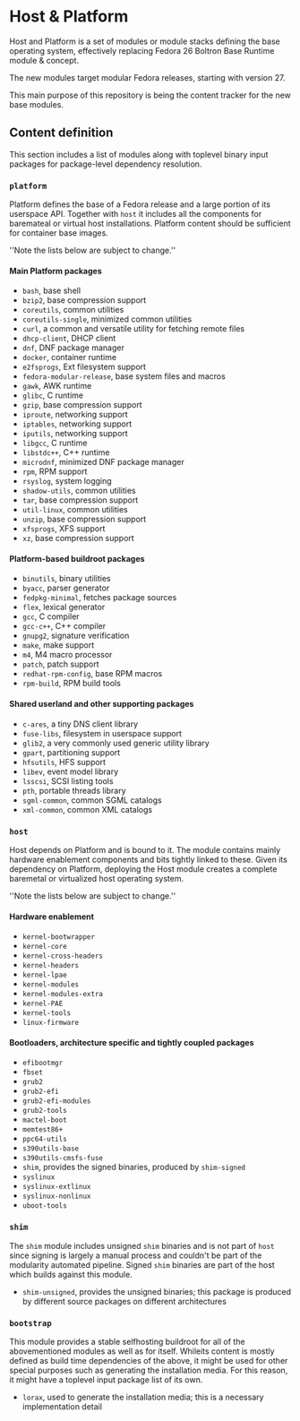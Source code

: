 # Host & Platform
Host and Platform is a set of modules or module stacks defining
the base operating system, effectively replacing Fedora 26
Boltron Base Runtime module & concept.

The new modules target modular Fedora releases, starting with
version 27.

This main purpose of this repository is being the content tracker
for the new base modules.

## Content definition

This section includes a list of modules along with toplevel
binary input packages for package-level dependency resolution.

### `platform`
Platform defines the base of a Fedora release and a large portion
of its userspace API.  Together with `host` it includes all
the components for baremateal or virtual host installations.
Platform content should be sufficient for container base images.

''Note the lists below are subject to change.''

#### Main Platform packages

* `bash`, base shell
* `bzip2`, base compression support
* `coreutils`, common utilities
* `coreutils-single`, minimized common utilities
* `curl`, a common and versatile utility for fetching remote files
* `dhcp-client`, DHCP client
* `dnf`, DNF package manager
* `docker`, container runtime
* `e2fsprogs`, Ext filesystem support
* `fedora-modular-release`, base system files and macros
* `gawk`, AWK runtime
* `glibc`, C runtime
* `gzip`, base compression support
* `iproute`, networking support
* `iptables`, networking support
* `iputils`, networking support
* `libgcc`, C runtime
* `libstdc++`, C++ runtime
* `microdnf`, minimized DNF package manager
* `rpm`, RPM support
* `rsyslog`, system logging
* `shadow-utils`, common utilities
* `tar`, base compression support
* `util-linux`, common utilities
* `unzip`, base compression support
* `xfsprogs`, XFS support
* `xz`, base compression support

#### Platform-based buildroot packages

* `binutils`, binary utilities
* `byacc`, parser generator
* `fedpkg-minimal`, fetches package sources
* `flex`, lexical generator
* `gcc`, C compiler
* `gcc-c++`, C++ compiler
* `gnupg2`, signature verification
* `make`, make support
* `m4`, M4 macro processor
* `patch`, patch support
* `redhat-rpm-config`, base RPM macros
* `rpm-build`, RPM build tools

#### Shared userland and other supporting packages

* `c-ares`, a tiny DNS client library
* `fuse-libs`, filesystem in userspace support
* `glib2`, a very commonly used generic utility library
* `gpart`, partitioning support
* `hfsutils`, HFS support
* `libev`, event model library
* `lsscsi`, SCSI listing tools
* `pth`, portable threads library
* `sgml-common`, common SGML catalogs
* `xml-common`, common XML catalogs

### `host`
Host depends on Platform and is bound to it.  The module contains
mainly hardware enablement components and bits tightly linked
to these.  Given its dependency on Platform, deploying the
Host module creates a complete baremetal or virtualized host
operating system.

''Note the lists below are subject to change.''

#### Hardware enablement

* `kernel-bootwrapper`
* `kernel-core`
* `kernel-cross-headers`
* `kernel-headers`
* `kernel-lpae`
* `kernel-modules`
* `kernel-modules-extra`
* `kernel-PAE`
* `kernel-tools`
* `linux-firmware`

#### Bootloaders, architecture specific and tightly coupled packages

* `efibootmgr`
* `fbset`
* `grub2`
* `grub2-efi`
* `grub2-efi-modules`
* `grub2-tools`
* `mactel-boot`
* `memtest86+`
* `ppc64-utils`
* `s390utils-base`
* `s390utils-cmsfs-fuse`
* `shim`, provides the signed binaries, produced by `shim-signed`
* `syslinux`
* `syslinux-extlinux`
* `syslinux-nonlinux`
* `uboot-tools`

### `shim`
The `shim` module includes unsigned `shim` binaries and is
not part of `host` since signing is largely a manual process
and couldn't be part of the modularity automated pipeline.
Signed `shim` binaries are part of the host which builds against
this module.

* `shim-unsigned`, provides the unsigned binaries; this
package is produced by different source packages on different
architectures

### `bootstrap`
This module provides a stable selfhosting buildroot for all of
the abovementioned modules as well as for itself.  Whileits
content is mostly defined as build time dependencies of the
above, it might be used for other special purposes such as
generating the installation media.  For this reason, it might
have a toplevel input package list of its own.

* `lorax`, used to generate the installation media; this is
  a necessary implementation detail
